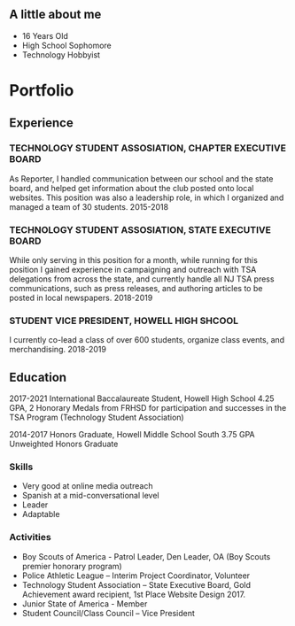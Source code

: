 ## A little about me

- 16 Years Old
- High School Sophomore
- Technology Hobbyist


# Portfolio

## Experience

### TECHNOLOGY STUDENT ASSOSIATION, CHAPTER EXECUTIVE BOARD
As Reporter, I handled communication between our school and the state board, and helped get
information about the club posted onto local websites. This position was also a leadership role, in
which I organized and managed a team of 30 students.
2015-2018

### TECHNOLOGY STUDENT ASSOSIATION, STATE EXECUTIVE BOARD
While only serving in this position for a month, while running for this position I gained experience
in campaigning and outreach with TSA delegations from across the state, and currently handle all
NJ TSA press communications, such as press releases, and authoring articles to be posted in local
newspapers.
2018-2019

### STUDENT VICE PRESIDENT, HOWELL HIGH SHCOOL
I currently co-lead a class of over 600 students, organize class events, and merchandising.
2018-2019

## Education


2017-2021
International Baccalaureate Student, Howell High School
4.25 GPA, 2 Honorary Medals from FRHSD for participation and successes in the TSA Program
(Technology Student Association)

2014-2017
Honors Graduate, Howell Middle School South
3.75 GPA Unweighted Honors Graduate

### Skills
- Very good at online media outreach
- Spanish at a mid-conversational level
- Leader
- Adaptable

### Activities
- Boy Scouts of America - Patrol Leader, Den Leader, OA (Boy Scouts premier honorary program)
- Police Athletic League – Interim Project Coordinator, Volunteer
- Technology Student Association – State Executive Board, Gold Achievement award recipient, 1st Place Website Design 2017.
- Junior State of America - Member
- Student Council/Class Council – Vice President
